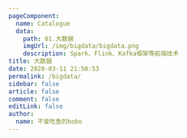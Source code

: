 ```yaml
---
pageComponent: 
  name: Catalogue
  data: 
    path: 01.大数据
    imgUrl: /img/bigdata/bigdata.png
    description: Spark、Flink、Kafka框架等前端技术
title: 大数据
date: 2020-03-11 21:50:53
permalink: /bigdata/
sidebar: false
article: false
comment: false
editLink: false
author: 
  name: 不爱吃鱼的bobo
---
```


